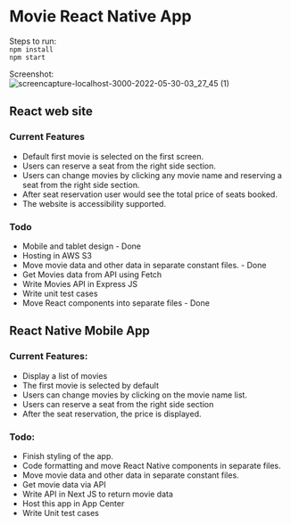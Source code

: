# Movie React Native App

Steps to run: \
`npm install` \
`npm start` 

Screenshot: \
![screencapture-localhost-3000-2022-05-30-03_27_45 (1)](https://user-images.githubusercontent.com/2870345/170884591-670b9c00-ea40-46f7-a614-aa8fcaf44895.png)


## React web site
### Current Features
- Default first movie is selected on the first screen.
- Users can reserve a seat from the right side section.
- Users can change movies by clicking any movie name and reserving a seat from the right side section.
- After seat reservation user would see the total price of seats booked.
- The website is accessibility supported.

### Todo
- Mobile  and tablet design - Done
- Hosting in AWS S3
- Move movie data and other data in separate constant files.  - Done
- Get Movies data from API using Fetch 
- Write Movies API in Express JS
- Write unit test cases
- Move React components into separate files - Done





## React Native Mobile App

### Current Features:
- Display a list of movies
- The first movie is selected by default
- Users can change movies by clicking on the movie name list.
- Users can reserve a seat from the right side section
- After the seat reservation, the price is displayed.

### Todo:
- Finish styling of the app.
- Code formatting and move React Native components in separate files. 
- Move movie data and other data in separate constant files. 
- Get movie data via API
- Write API in Next JS to return movie data
- Host this app in App Center
- Write Unit test cases
